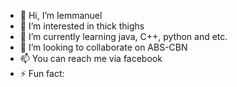 - 👋 Hi, I’m Iemmanuel
- 👀 I’m interested in thick thighs
- 🌱 I’m currently learning java, C++, python and etc.
- 💞️ I’m looking to collaborate on ABS-CBN
- 📫 You can reach me via facebook
- ⚡ Fun fact: 

<!---
Kribope/Kribope is a ✨ special ✨ repository because its `README.md` (this file) appears on your GitHub profile.
You can click the Preview link to take a look at your changes.
--->
